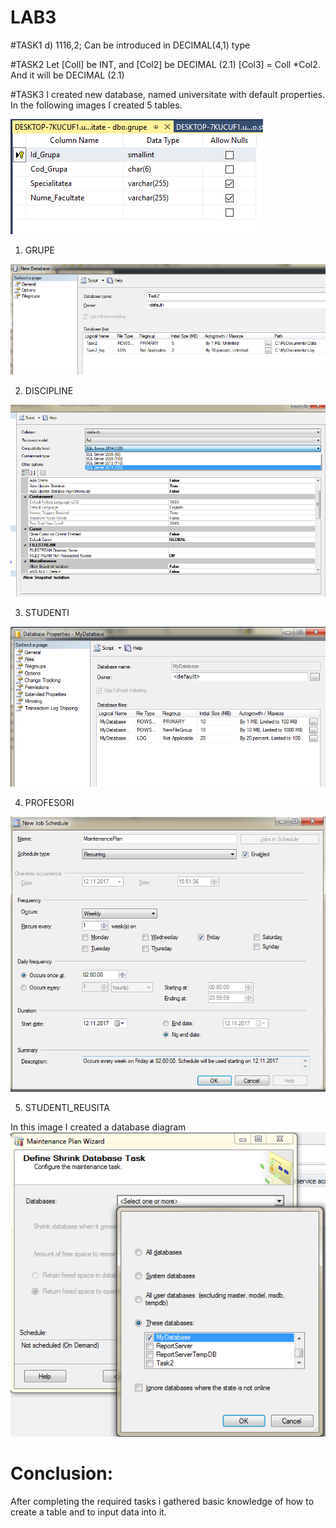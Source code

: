 # LAB3

#TASK1
 d) 1116,2; Can be introduced in DECIMAL(4,1) type 

#TASK2
Let [Coll] be INT, and [Col2] be DECIMAL (2.1)
[Col3] = Coll *Col2. And it will be DECIMAL (2.1)

#TASK3
I created new database, named universitate with default properties.
In the following images I created 5 tables.


<img src="1.PNG"/> 

1. GRUPE


<img src="2.png"/> 

2. DISCIPLINE


<img src="3.png"/> 

3. STUDENTI


<img src="4.png"/> 

4. PROFESORI


<img src="5.png"/> 

5. STUDENTI_REUSITA

In this image I created a database diagram 
<img src ="7.png"/>

# Conclusion:
After completing the required tasks i gathered basic knowledge of how to create a table and
to input data into it.
